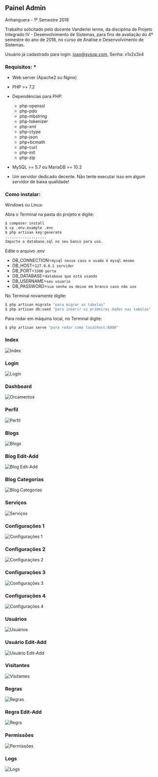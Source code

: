 ## Painel Admin

Anhanguera - 1º Semestre 2018

Trabalho solicitado pelo docente Vanderlei Ienne, da disciplina de Projeto Integrado IV - Desenvolvimento de Sistemas, para fins de avaliação do 4º semestre do ano de 2018, no curso de Análise e Desenvolvimento de Sistemas.

Usuário já cadastrado para login: joao@sysop.com, Senha: x1x2x3x4

### Requisitos: *
- Web server (Apache2 ou Nginx)
- PHP >= 7.2
- Dependências para PHP:
  - php-openssl
  - php-pdo
  - php-mbstring
  - php-tokenizer
  - php-xml
  - php-ctype
  - php-json
  - php=bcmath
  - php-curl
  - php-intl
  - php-zip

- MySQL >= 5.7 ou MariaDB >= 10.2
- Um servidor dedicado decente. Não tente executar isso em algum servidor de baixa qualidade!


### Como instalar:

Windows ou Linux:

Abra o Terminal na pasta do projeto e digite:
```sh
$ composer install
$ cp .env.example .env
$ php artisan key:generate
...................
Importe o database.sql no seu banco para uso.
```

Edite o arquivo .env
- DB_CONNECTION=`mysql nesse caso o usado é mysql mesmo`
- DB_HOST=`127.0.0.1 servidor`
- DB_PORT=`3306 porta`
- DB_DATABASE=`database que está usando`
- DB_USERNAME=`seu usuario`
- DB_PASSWORD=`sua senha ou deixe em branco caso não use`

No Terminal novamente digite:
```sh
$ php artisan migrate "para migrar as tabelas"
$ php artisan db:seed "para inserir os primeiros dados nas tabelas"
```
Para rodar em máquina local, no Terminal digite:
```sh
$ php artisan serve "para rodar como localhost:8000"
```


### Index
![Index](https://raw.githubusercontent.com/joaorik/admin-panel/master/screens/index.png)
### Login
![Login](https://raw.githubusercontent.com/joaorik/admin-panel/master/screens/login.png)
### Dashboard
![Orcamentos](https://raw.githubusercontent.com/joaorik/admin-panel/master/screens/dashboard.png)
### Perfil
![Perfil](https://raw.githubusercontent.com/joaorik/admin-panel/master/screens/profile.png)
### Blogs
![Blogs](https://raw.githubusercontent.com/joaorik/admin-panel/master/screens/blogs.png)
### Blog Edit-Add
![Blog Edit-Add](https://raw.githubusercontent.com/joaorik/admin-panel/master/screens/blog-edit-add.png)
### Blog Categorias
![Blog Categorias](https://raw.githubusercontent.com/joaorik/admin-panel/master/screens/blog-categories.png)
### Serviços
![Serviços](https://raw.githubusercontent.com/joaorik/admin-panel/master/screens/services.png)
### Configurações 1
![Configurações 1](https://raw.githubusercontent.com/joaorik/admin-panel/master/screens/settings-1.png)
### Configurações 2
![Configurações 2](https://raw.githubusercontent.com/joaorik/admin-panel/master/screens/settings-2.png)
### Configurações 3
![Configurações 3](https://raw.githubusercontent.com/joaorik/admin-panel/master/screens/settings-3.png)
### Configurações 4
![Configurações 4](https://raw.githubusercontent.com/joaorik/admin-panel/master/screens/settings-4.png)
### Usuários
![Usuários](https://raw.githubusercontent.com/joaorik/admin-panel/master/screens/users.png)
### Usuário Edit-Add
![Usuário Edit-Add](https://raw.githubusercontent.com/joaorik/admin-panel/master/screens/user-edit-add.png)
### Visitantes
![Visitantes](https://raw.githubusercontent.com/joaorik/admin-panel/master/screens/visitors.png)
### Regras
![Regras](https://raw.githubusercontent.com/joaorik/admin-panel/master/screens/rules.png)
### Regra Edit-Add
![Regra](https://raw.githubusercontent.com/joaorik/admin-panel/master/screens/rule-edit-add.png)
### Permissões
![Permissões](https://raw.githubusercontent.com/joaorik/admin-panel/master/screens/permissions.png)
### Logs
![Logs](https://raw.githubusercontent.com/joaorik/admin-panel/master/screens/logs.png)
